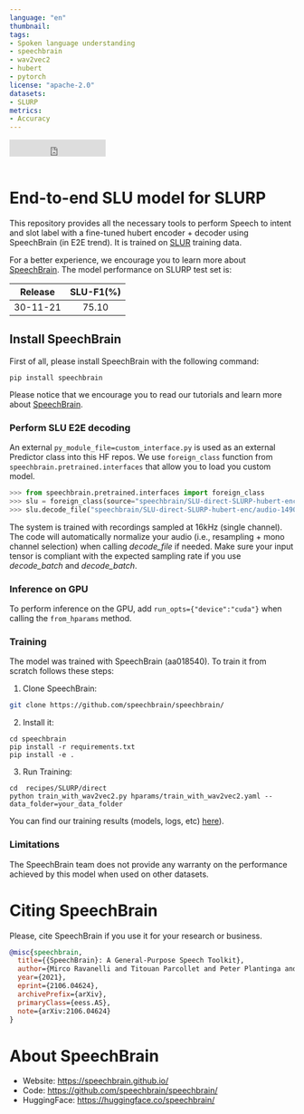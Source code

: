 ```yaml
---
language: "en"
thumbnail:
tags:
- Spoken language understanding
- speechbrain
- wav2vec2
- hubert
- pytorch
license: "apache-2.0"
datasets:
- SLURP
metrics:
- Accuracy
---
```


<iframe src="https://ghbtns.com/github-btn.html?user=speechbrain&repo=speechbrain&type=star&count=true&size=large&v=2" frameborder="0" scrolling="0" width="170" height="30" title="GitHub"></iframe>
<br/><br/>

# End-to-end SLU model for SLURP

This repository provides all the necessary tools to perform Speech to intent and slot label with a fine-tuned hubert encoder + decoder using SpeechBrain (in E2E trend). 
It is trained on [SLUR](https://arxiv.org/abs/2011.13205) training data.


For a better experience, we encourage you to learn more about
[SpeechBrain](https://speechbrain.github.io). The model performance on SLURP test set is:

| Release | SLU-F1(%) | 
|:-------------:|:--------------:|
| 30-11-21 | 75.10 | 


## Install SpeechBrain

First of all, please install SpeechBrain with the following command:

```
pip install speechbrain
```

Please notice that we encourage you to read our tutorials and learn more about
[SpeechBrain](https://speechbrain.github.io).

### Perform SLU E2E decoding

An external `py_module_file=custom_interface.py` is used as an external Predictor class into this HF repos. We use `foreign_class` function from `speechbrain.pretrained.interfaces` that allow you to load you custom model. 

```python
>>> from speechbrain.pretrained.interfaces import foreign_class
>>> slu = foreign_class(source="speechbrain/SLU-direct-SLURP-hubert-enc",  pymodule_file="custom_interface.py", classname="CustomSLUDecoder")
>>> slu.decode_file("speechbrain/SLU-direct-SLURP-hubert-enc/audio-1490356700-headset.flac")
```

The system is trained with recordings sampled at 16kHz (single channel).
The code will automatically normalize your audio (i.e., resampling + mono channel selection) when calling *decode_file* if needed. Make sure your input tensor is compliant with the expected sampling rate if you use *decode_batch* and *decode_batch*.

### Inference on GPU
To perform inference on the GPU, add  `run_opts={"device":"cuda"}`  when calling the `from_hparams` method.

### Training
The model was trained with SpeechBrain (aa018540).
To train it from scratch follows these steps:
1. Clone SpeechBrain:
```bash
git clone https://github.com/speechbrain/speechbrain/
```
2. Install it:
```
cd speechbrain
pip install -r requirements.txt
pip install -e .
```

3. Run Training:
```
cd  recipes/SLURP/direct
python train_with_wav2vec2.py hparams/train_with_wav2vec2.yaml --data_folder=your_data_folder
```

You can find our training results (models, logs, etc) [here](https://drive.google.com/drive/folders/1LpcuFldRo_Va1OCGp1bLNdiaC7AQNJOb?usp=sharing)).

### Limitations
The SpeechBrain team does not provide any warranty on the performance achieved by this model when used on other datasets.

# **Citing SpeechBrain**
Please, cite SpeechBrain if you use it for your research or business.

```bibtex
@misc{speechbrain,
  title={{SpeechBrain}: A General-Purpose Speech Toolkit},
  author={Mirco Ravanelli and Titouan Parcollet and Peter Plantinga and Aku Rouhe and Samuele Cornell and Loren Lugosch and Cem Subakan and Nauman Dawalatabad and Abdelwahab Heba and Jianyuan Zhong and Ju-Chieh Chou and Sung-Lin Yeh and Szu-Wei Fu and Chien-Feng Liao and Elena Rastorgueva and François Grondin and William Aris and Hwidong Na and Yan Gao and Renato De Mori and Yoshua Bengio},
  year={2021},
  eprint={2106.04624},
  archivePrefix={arXiv},
  primaryClass={eess.AS},
  note={arXiv:2106.04624}
}
```

# **About SpeechBrain**
- Website: https://speechbrain.github.io/
- Code: https://github.com/speechbrain/speechbrain/
- HuggingFace: https://huggingface.co/speechbrain/
